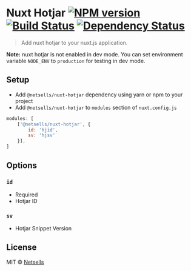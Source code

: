 # Nuxt Hotjar [![NPM version][npm-image]][npm-url] [![Build Status][travis-image]][travis-url] [![Dependency Status][daviddm-image]][daviddm-url] 
> Add nuxt hotjar to your nuxt.js application.

**Note:** nuxt hotjar is not enabled in dev mode.
You can set environment variable `NODE_ENV` to `production` for testing in dev mode.

## Setup
- Add `@netsells/nuxt-hotjar` dependency using yarn or npm to your project
- Add `@netsells/nuxt-hotjar` to `modules` section of `nuxt.config.js`
```js
modules: [
    ['@netsells/nuxt-hotjar', { 
        id: 'hjid', 
        sv: 'hjsv'
    }],
]
```

## Options

### `id`
- Required
- Hotjar ID

### `sv`
- Hotjar Snippet Version


## License

MIT © [Netsells](https://netsells.co.uk)


[npm-image]: https://badge.fury.io/js/%40netsells%2Fnuxt-hotjar.svg
[npm-url]: https://npmjs.org/package/@netsells/nuxt-hotjar
[travis-image]: https://travis-ci.org/netsells/nuxt-hotjar.svg?branch=master
[travis-url]: https://travis-ci.org/netsells/nuxt-hotjar
[daviddm-image]: https://david-dm.org/netsells/nuxt-hotjar.svg?theme=shields.io
[daviddm-url]: https://david-dm.org/netsells/nuxt-hotjar
[coveralls-image]: https://coveralls.io/repos/netsells/nuxt-hotjar/badge.svg
[coveralls-url]: https://coveralls.io/r/netsells/nuxt-hotjar
